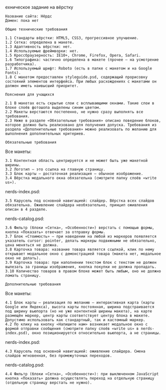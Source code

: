 ехническое задание на вёрстку

    Название сайта: Нёрдс
    Домен: пока нет

    Общие технические требования

    1.1 Стандарты вёрстки: HTML5, CSS3, прогрессивное улучшение.
    1.2 Сетка: определена в макете.
    1.3 Адаптивность вёрстки: нет.
    1.4 Используемые фреймворки: нет.
    1.5 Кроссбраузерность: IE10+, Chrome, Firefox, Opera, Safari.
    1.6 Типографика: частично определена в макете (прочее — на усмотрение разработчика).
    1.7 Используемый шрифт: Roboto (есть в папке с макетом и на Google Fonts).
    1.8 С макетом предоставлен styleguide.psd, содержащий прорисовку состояний элементов интерфейса. При любых расхождениях с макетами он должен иметь наивысший приоритет.

    Пояснения для учащихся

    2.1 В макетах есть скрытые слои с всплывающими окнами. Такие слои в блоке слоёв фотошопа выделены синим цветом.
    2.2 Макеты верстаются постепенно, не нужно сразу выполнять все требования.
    2.3 Ниже в разделе «Обязательные требования» описано поведение блоков, которое должно быть реализовано для получения допуска. Требования из раздела «Дополнительные требования» можно реализовать по желанию для выполнения дополнительных критериев.

    Обязательные требования

Все макеты:

    3.1 Контентная область центрируется и не может быть уже макетной ширины.
    3.2 Логотип — это ссылка на главную страницу.
    3.3 Блок карты — достаточная реализация — обычное изображение.
    3.4 Вёрстка модального окна обязательна (смотрите папку слоёв «write us»).

nerds-index.psd:

    3.5 Карусель под основной навигацией: слайдер. Вёрстка всех слайдов обязательна. Оживление слайдера необязательно, принцип оживления описан в 4 разделе.

nerds-catalog.psd:

    3.6 Фильтр (блоки «Сетка», «Особенности») верстать с помощью формы, кнопка «Показать» отвечает за отправку формы.
    3.7 Блок «Стоимость» — при наведении на любой из маркеров появляется указатель cursor: pointer, делать маркеры подвижными не обязательно, цена меняться не должна.
    3.8 Карточка товара: название товара является ссылкой, клик по нему открывает модальное окно с демонстрацией товара (макета нет, модальное окно не делать).
    3.9 Карточка товара: при наполнении текстом блок с текстом не должен вылезать за границы изображения, кнопка покупки не должна пропадать.
    3.10 Количество товаров в правом блоке может быть любым, оно не должно ломать страницу.

    Дополнительные требования

Все макеты:

    4.1 Блок карты — реализация по желанию — интерактивная карта (карты Google или Яндекса), высота карты постоянная, ширина подстраивается под ширину вьюпорта (но не уже контентной ширины макета), на карте размещён маркер, центр карты соответствует центру блока в макете. Допустимо использовать как стандартный, так и кастомный маркер.
    4.2 По клику на кнопку «Напишите нам» возникает модальное окно с формой отправки сообщения (смотрите папку слоёв «write us» в nerds-index.psd), окно позиционируется относительно вьюпорта, а не страницы.

nerds-index.psd:

    4.3 Карусель под основной навигацией: оживление слайдера. Cмена слайдов мгновенная, без промежуточных переходов.

nerds-catalog.psd:

    4.4 Фильтр (блоки «Сетка», «Особенности»): при выключенном JavaScript кнопка «Показать» должна осуществлять переход на отдельную страницу (отдельную страницу верстать не нужно).
